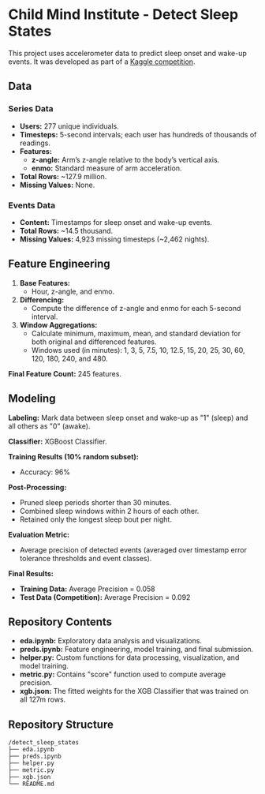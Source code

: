 # Child Mind Institute - Detect Sleep States
This project uses accelerometer data to predict sleep onset and wake-up events. It was developed as part of a [Kaggle competition](https://www.kaggle.com/competitions/child-mind-institute-detect-sleep-states).

## Data
### Series Data
- **Users:** 277 unique individuals.
- **Timesteps:** 5-second intervals; each user has hundreds of thousands of readings.
- **Features:** 
    - **z-angle:** Arm’s z-angle relative to the body’s vertical axis.
    - **enmo:** Standard measure of arm acceleration.
- **Total Rows:** ~127.9 million.
- **Missing Values:** None.

### Events Data
- **Content:** Timestamps for sleep onset and wake-up events.
- **Total Rows:** ~14.5 thousand.
- **Missing Values:** 4,923 missing timesteps (~2,462 nights).

## Feature Engineering
1. **Base Features:** 
    - Hour, z-angle, and enmo.
2. **Differencing:** 
    - Compute the difference of z-angle and enmo for each 5-second interval.
3. **Window Aggregations:** 
    - Calculate minimum, maximum, mean, and standard deviation for both original and differenced features.
    - Windows used (in minutes): 1, 3, 5, 7.5, 10, 12.5, 15, 20, 25, 30, 60, 120, 180, 240, and 480.

**Final Feature Count:** 245 features.

## Modeling
**Labeling:** Mark data between sleep onset and wake-up as "1" (sleep) and all others as "0" (awake).

**Classifier:** XGBoost Classifier.
    
**Training Results (10% random subset):** 
- Accuracy: 96%

**Post-Processing:** 
- Pruned sleep periods shorter than 30 minutes.
- Combined sleep windows within 2 hours of each other.
- Retained only the longest sleep bout per night.

**Evaluation Metric:** 
- Average precision of detected events (averaged over timestamp error tolerance thresholds and event classes).

**Final Results:**
- **Training Data:** Average Precision = 0.058
- **Test Data (Competition):** Average Precision = 0.092

## Repository Contents
- **eda.ipynb:** Exploratory data analysis and visualizations.
- **preds.ipynb:** Feature engineering, model training, and final submission.
- **helper.py:** Custom functions for data processing, visualization, and model training.
- **metric.py:** Contains "score" function used to compute average precision.
- **xgb.json:** The fitted weights for the XGB Classifier that was trained on all 127m rows.

## Repository Structure
```
/detect_sleep_states
├── eda.ipynb
├── preds.ipynb
├── helper.py
├── metric.py
├── xgb.json
└── README.md
```
